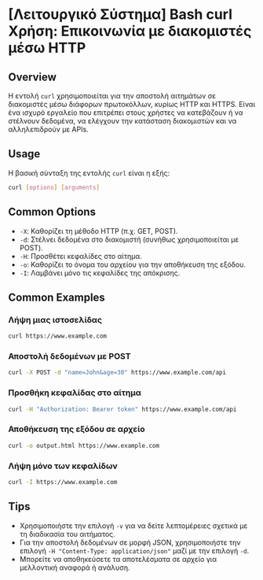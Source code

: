 # [Λειτουργικό Σύστημα] Bash curl Χρήση: Επικοινωνία με διακομιστές μέσω HTTP

## Overview
Η εντολή `curl` χρησιμοποιείται για την αποστολή αιτημάτων σε διακομιστές μέσω διάφορων πρωτοκόλλων, κυρίως HTTP και HTTPS. Είναι ένα ισχυρό εργαλείο που επιτρέπει στους χρήστες να κατεβάζουν ή να στέλνουν δεδομένα, να ελέγχουν την κατάσταση διακομιστών και να αλληλεπιδρούν με APIs.

## Usage
Η βασική σύνταξη της εντολής `curl` είναι η εξής:

```bash
curl [options] [arguments]
```

## Common Options
- `-X`: Καθορίζει τη μέθοδο HTTP (π.χ. GET, POST).
- `-d`: Στέλνει δεδομένα στο διακομιστή (συνήθως χρησιμοποιείται με POST).
- `-H`: Προσθέτει κεφαλίδες στο αίτημα.
- `-o`: Καθορίζει το όνομα του αρχείου για την αποθήκευση της εξόδου.
- `-I`: Λαμβάνει μόνο τις κεφαλίδες της απόκρισης.

## Common Examples

### Λήψη μιας ιστοσελίδας
```bash
curl https://www.example.com
```

### Αποστολή δεδομένων με POST
```bash
curl -X POST -d "name=John&age=30" https://www.example.com/api
```

### Προσθήκη κεφαλίδας στο αίτημα
```bash
curl -H "Authorization: Bearer token" https://www.example.com/api
```

### Αποθήκευση της εξόδου σε αρχείο
```bash
curl -o output.html https://www.example.com
```

### Λήψη μόνο των κεφαλίδων
```bash
curl -I https://www.example.com
```

## Tips
- Χρησιμοποιήστε την επιλογή `-v` για να δείτε λεπτομέρειες σχετικά με τη διαδικασία του αιτήματος.
- Για την αποστολή δεδομένων σε μορφή JSON, χρησιμοποιήστε την επιλογή `-H "Content-Type: application/json"` μαζί με την επιλογή `-d`.
- Μπορείτε να αποθηκεύσετε τα αποτελέσματα σε αρχείο για μελλοντική αναφορά ή ανάλυση.